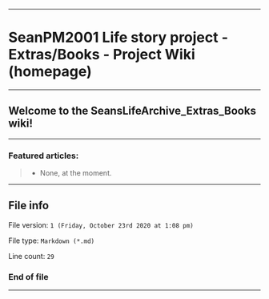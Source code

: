 
***

# SeanPM2001 Life story project - Extras/Books - Project Wiki (homepage)

***

## Welcome to the SeansLifeArchive_Extras_Books wiki!

***

### Featured articles:

> * None, at the moment.

***

## File info

File version: `1 (Friday, October 23rd 2020 at 1:08 pm)`

File type: `Markdown (*.md)`

Line count: `29`

### End of file

***
